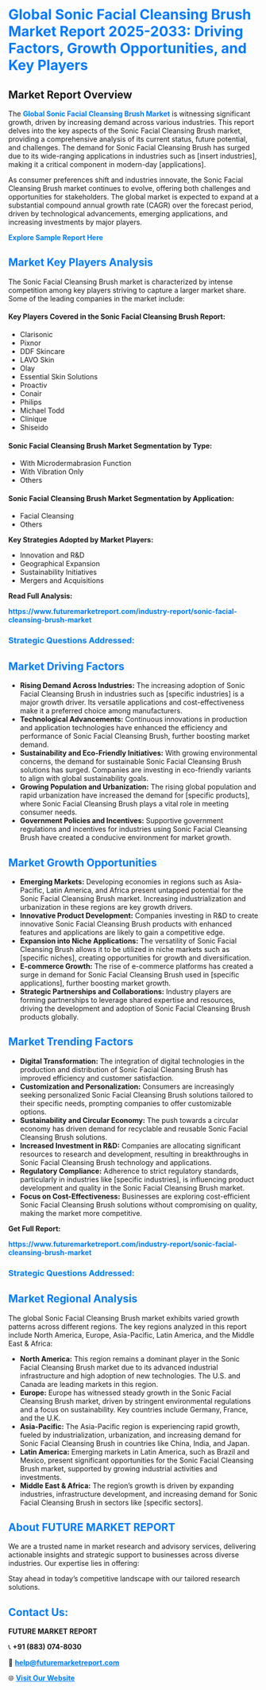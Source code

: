 <h1 style="color: #007BFF;">Global Sonic Facial Cleansing Brush Market Report 2025-2033: Driving Factors, Growth Opportunities, and Key Players</h1>

<section id="overview">
<h2>Market Report Overview</h2>
<p>The <a href="https://www.futuremarketreport.com/industry-report/sonic-facial-cleansing-brush-market" style="color: #007BFF; text-decoration: none;"><strong>Global Sonic Facial Cleansing Brush Market</strong></a> is witnessing significant growth, driven by increasing demand across various industries. This report delves into the key aspects of the Sonic Facial Cleansing Brush market, providing a comprehensive analysis of its current status, future potential, and challenges. The demand for Sonic Facial Cleansing Brush has surged due to its wide-ranging applications in industries such as [insert industries], making it a critical component in modern-day [applications].</p>
<p>As consumer preferences shift and industries innovate, the Sonic Facial Cleansing Brush market continues to evolve, offering both challenges and opportunities for stakeholders. The global market is expected to expand at a substantial compound annual growth rate (CAGR) over the forecast period, driven by technological advancements, emerging applications, and increasing investments by major players.</p>
</section>

<section id="overview">
<p><a href="https://www.futuremarketreport.com/request-sample/reportId=103162" style="color: #007BFF; text-decoration: none;"><strong>Explore Sample Report Here</strong></a></p>
</section>

<section id="key-players">
<h2 style="color: #007BFF;">Market Key Players Analysis</h2>
<p>The Sonic Facial Cleansing Brush market is characterized by intense competition among key players striving to capture a larger market share. Some of the leading companies in the market include:</p>
<h4>Key Players Covered in the Sonic Facial Cleansing Brush Report:</h4>
<ul><li>Clarisonic</li><li>Pixnor</li><li>DDF Skincare</li><li>LAVO Skin</li><li>Olay</li><li>Essential Skin Solutions</li><li>Proactiv</li><li>Conair</li><li>Philips</li><li>Michael Todd</li><li>Clinique</li><li>Shiseido</li></ul>
<h4>Sonic Facial Cleansing Brush Market Segmentation by Type:</h4>
<ul><li>With Microdermabrasion Function</li><li>With Vibration Only</li><li>Others</li></ul>

<h4>Sonic Facial Cleansing Brush Market Segmentation by Application:</h4>
<ul><li>Facial Cleansing</li><li>Others</li></ul>
<p><strong>Key Strategies Adopted by Market Players:</strong></p>
<ul>
<li>Innovation and R&D</li>
<li>Geographical Expansion</li>
<li>Sustainability Initiatives</li>
<li>Mergers and Acquisitions</li>
</ul>
</section>

<section>
<p><strong>Read Full Analysis: </strong></p><a href="https://www.futuremarketreport.com/industry-report/sonic-facial-cleansing-brush-market" style="color: #007BFF; text-decoration: none;"><strong>https://www.futuremarketreport.com/industry-report/sonic-facial-cleansing-brush-market</strong></a>
<h3 style="color: #007BFF;">Strategic Questions Addressed:</h3>
</section>

<section id="driving-factors">
<h2 style="color: #007BFF;">Market Driving Factors</h2>
<ul>
<li><strong>Rising Demand Across Industries:</strong> The increasing adoption of Sonic Facial Cleansing Brush in industries such as [specific industries] is a major growth driver. Its versatile applications and cost-effectiveness make it a preferred choice among manufacturers.</li>
<li><strong>Technological Advancements:</strong> Continuous innovations in production and application technologies have enhanced the efficiency and performance of Sonic Facial Cleansing Brush, further boosting market demand.</li>
<li><strong>Sustainability and Eco-Friendly Initiatives:</strong> With growing environmental concerns, the demand for sustainable Sonic Facial Cleansing Brush solutions has surged. Companies are investing in eco-friendly variants to align with global sustainability goals.</li>
<li><strong>Growing Population and Urbanization:</strong> The rising global population and rapid urbanization have increased the demand for [specific products], where Sonic Facial Cleansing Brush plays a vital role in meeting consumer needs.</li>
<li><strong>Government Policies and Incentives:</strong> Supportive government regulations and incentives for industries using Sonic Facial Cleansing Brush have created a conducive environment for market growth.</li>
</ul>
</section>

<section id="growth-opportunities">
<h2 style="color: #007BFF;">Market Growth Opportunities</h2>
<ul>
<li><strong>Emerging Markets:</strong> Developing economies in regions such as Asia-Pacific, Latin America, and Africa present untapped potential for the Sonic Facial Cleansing Brush market. Increasing industrialization and urbanization in these regions are key growth drivers.</li>
<li><strong>Innovative Product Development:</strong> Companies investing in R&D to create innovative Sonic Facial Cleansing Brush products with enhanced features and applications are likely to gain a competitive edge.</li>
<li><strong>Expansion into Niche Applications:</strong> The versatility of Sonic Facial Cleansing Brush allows it to be utilized in niche markets such as [specific niches], creating opportunities for growth and diversification.</li>
<li><strong>E-commerce Growth:</strong> The rise of e-commerce platforms has created a surge in demand for Sonic Facial Cleansing Brush used in [specific applications], further boosting market growth.</li>
<li><strong>Strategic Partnerships and Collaborations:</strong> Industry players are forming partnerships to leverage shared expertise and resources, driving the development and adoption of Sonic Facial Cleansing Brush products globally.</li>
</ul>
</section>

<section id="trending-factors">
<h2 style="color: #007BFF;">Market Trending Factors</h2>
<ul>
<li><strong>Digital Transformation:</strong> The integration of digital technologies in the production and distribution of Sonic Facial Cleansing Brush has improved efficiency and customer satisfaction.</li>
<li><strong>Customization and Personalization:</strong> Consumers are increasingly seeking personalized Sonic Facial Cleansing Brush solutions tailored to their specific needs, prompting companies to offer customizable options.</li>
<li><strong>Sustainability and Circular Economy:</strong> The push towards a circular economy has driven demand for recyclable and reusable Sonic Facial Cleansing Brush solutions.</li>
<li><strong>Increased Investment in R&D:</strong> Companies are allocating significant resources to research and development, resulting in breakthroughs in Sonic Facial Cleansing Brush technology and applications.</li>
<li><strong>Regulatory Compliance:</strong> Adherence to strict regulatory standards, particularly in industries like [specific industries], is influencing product development and quality in the Sonic Facial Cleansing Brush market.</li>
<li><strong>Focus on Cost-Effectiveness:</strong> Businesses are exploring cost-efficient Sonic Facial Cleansing Brush solutions without compromising on quality, making the market more competitive.</li>
</ul>
</section>

<section>
<p><strong>Get Full Report: </strong></p><a href="https://www.futuremarketreport.com/industry-report/sonic-facial-cleansing-brush-market" style="color: #007BFF; text-decoration: none;"><strong>https://www.futuremarketreport.com/industry-report/sonic-facial-cleansing-brush-market</strong></a>
<h3 style="color: #007BFF;">Strategic Questions Addressed:</h3>
</section>


<section id="regional-analysis">
<h2 style="color: #007BFF;">Market Regional Analysis</h2>
<p>The global Sonic Facial Cleansing Brush market exhibits varied growth patterns across different regions. The key regions analyzed in this report include North America, Europe, Asia-Pacific, Latin America, and the Middle East & Africa:</p>
<ul>
<li><strong>North America:</strong> This region remains a dominant player in the Sonic Facial Cleansing Brush market due to its advanced industrial infrastructure and high adoption of new technologies. The U.S. and Canada are leading markets in this region.</li>
<li><strong>Europe:</strong> Europe has witnessed steady growth in the Sonic Facial Cleansing Brush market, driven by stringent environmental regulations and a focus on sustainability. Key countries include Germany, France, and the U.K.</li>
<li><strong>Asia-Pacific:</strong> The Asia-Pacific region is experiencing rapid growth, fueled by industrialization, urbanization, and increasing demand for Sonic Facial Cleansing Brush in countries like China, India, and Japan.</li>
<li><strong>Latin America:</strong> Emerging markets in Latin America, such as Brazil and Mexico, present significant opportunities for the Sonic Facial Cleansing Brush market, supported by growing industrial activities and investments.</li>
<li><strong>Middle East & Africa:</strong> The region’s growth is driven by expanding industries, infrastructure development, and increasing demand for Sonic Facial Cleansing Brush in sectors like [specific sectors].</li>
</ul>
</section>

<footer>
<h2 style="color: #007BFF;">About FUTURE MARKET REPORT</h2>
<p>We are a trusted name in market research and advisory services, delivering actionable insights and strategic support to businesses across diverse industries. Our expertise lies in offering:</p>

<p>Stay ahead in today’s competitive landscape with our tailored research solutions.</p>

<h2 style="color: #007BFF;">Contact Us:</h2>
<p><strong>FUTURE MARKET REPORT</strong></p>
<p>📞 <strong>+91 (883) 074-8030</strong></p>
<p>📧 <strong><a href="mailto:help@futuremarketreport.com" style="color: #007BFF;">help@futuremarketreport.com</a></strong></p>
<p>🌐 <strong><a href="https://www.futuremarketreport.com/" style="color: #007BFF;">Visit Our Website</a></strong></p>
</footer>